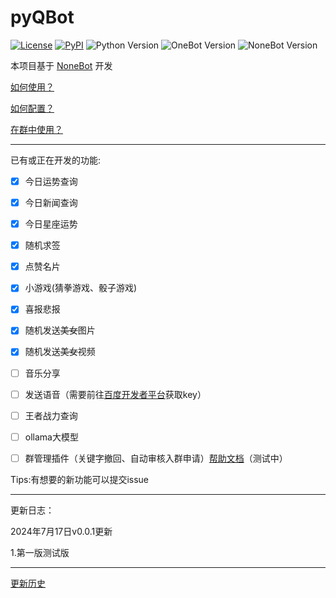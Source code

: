 # pyQBot

[![License](https://img.shields.io/github/license/atigger/pyQBot.svg)](LICENSE)
[![PyPI](https://img.shields.io/pypi/v/nonebot.svg)](https://pypi.python.org/pypi/nonebot)
![Python Version](https://img.shields.io/badge/python-3.7+-blue.svg)
![OneBot Version](https://img.shields.io/badge/OneBot-v10,v11-black.svg)
![NoneBot Version](https://img.shields.io/badge/NoneBot-v1-green.svg)

本项目基于 [NoneBot](https://github.com/nonebot/nonebot) 开发

[如何使用？](https://v1.nonebot.dev/guide/getting-started.html) 

[如何配置？](CONFIG.md) 

[在群中使用？]() 

---

已有或正在开发的功能:

- [x] 今日运势查询

- [x] 今日新闻查询

- [x] 今日星座运势

- [x] 随机求签

- [x] 点赞名片

- [x] 小游戏(猜拳游戏、骰子游戏)

- [x] 喜报悲报

- [x] 随机发送~~美女~~图片

- [x] 随机发送~~美女~~视频

- [ ] 音乐分享

- [ ] 发送语音（需要前往[百度开发者平台](https://ai.baidu.com/tech/speech)获取key）

- [ ] 王者战力查询

- [ ] ollama大模型

- [ ] 群管理插件（关键字撤回、自动审核入群申请）[帮助文档](https://www.miraiqbot.top/#/?id=群管理功能)（测试中）

Tips:有想要的新功能可以提交issue

---

更新日志：

2024年7月17日v0.0.1更新

1.第一版测试版

---
[更新历史](UPDATE.md)